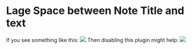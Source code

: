 # Lage Space between Note Title and text

If you see something like this:
![](Pasted%20image%2020231104065626.png)
Then disabling this plugin might help:
![](Pasted%20image%2020231104065706.png)
